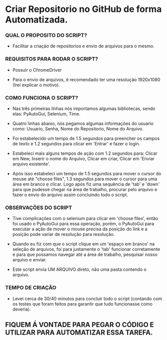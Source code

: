 # Criar Repositorio no GitHub de forma Automatizada.
### QUAL O PROPOSITO DO SCRIPT?
- Facilitar a criação de repositorios e envio de arquivos para o mesmo.

### REQUISITOS PARA RODAR O SCRIPT?
- Possuir o ChromeDriver

- Para o envio de arquivos, é recomendado ter uma resolução 1920x1080 (Irei explicar o motivo).

### COMO FUNCIONA O SCRIPT?
- Nas três primeiras linhas nós importamos algumas bibliotecas, sendo elas: PyAutoGui, Selenium, Time.

- Quatro linhas abaixo, nós pegamos algumas informações do usuario como: Usuario, Senha, Nome do Repositorio, Nome do Arquivo.

- Foi estabelecido um tempo de 1.5 segundos para preencher os campos de texto e 1.2 segundos para clicar em 'Entrar' e fazer o login.

- Estabeleci mais alguns tempos de ação com 1.2 segundos para: Clicar em New, Inserir o nome do Arquivo, Clicar em criar, Clicar em 'Enviar arquivo existente'.

- Após isso estabeleci um tempo de 1.5 segundos para mover o cursor do mouse até "choose files", 1.3 segundos para mover o cursor para uma área em branco e clicar. Logo após fiz uma sequência de 'tab' e 'down' para que pudesse chegar na área de trabalho, procurar pelo arquivo e fazer o envio do arquivo assim concluindo todo o script.

### OBSERVAÇÕES DO SCRIPT
- Tive complicações com o selenium para clicar em 'choose files', então foi usado o PyAutoGui para essa operação, porém, o PyAutoGui para executar a ação de mover o mouse precisa da posição do link e a posição pode variar de resolução para resolução.

- Quando eu fiz com que o script clique em um 'espaço em branco' na seleção de arquivos, foi para justamente o 'tab' funcionar corretamente e para que possamos navegar até a área de trabalho, pesquisar nosso arquivo e enviar.

- Este script envia UM ARQUIVO direto, não uma pasta contendo o arquivo.

### TEMPO DE CRIAÇÃO
- Levei cerca de 30/40 minutos para concluir todo o script (contando com os testes que foram feitos para garantir que tudo funcionasse como deveria).

## FIQUEM Á VONTADE PARA PEGAR O CÓDIGO E UTILIZAR PARA AUTOMATIZAR ESSA TAREFA.
